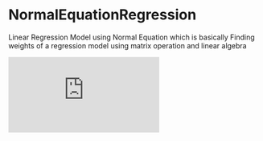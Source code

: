 # NormalEquationRegression
Linear Regression Model using Normal Equation which is basically Finding weights of a regression model using matrix operation and linear algebra  


![equation](https://latex.codecogs.com/svg.latex?%5Cbg_white%20X%5Ctheta%3Dy%5C%5C%20X%5E%7Bt%7DX%5Ctheta%3DX%5E%7Bt%7Dy%5C%5C%20%28X%5E%7Bt%7DX%29%5E%7B-1%7DX%5E%7Bt%7DX%5Ctheta%3D%28X%5E%7Bt%7DX%29%5E%7B-1%7DX%5E%7Bt%7Dy%5C%5C%20%5Ctheta%3D%28X%5E%7Bt%7DX%29%5E%7B-1%7DX%5E%7Bt%7Dy)
